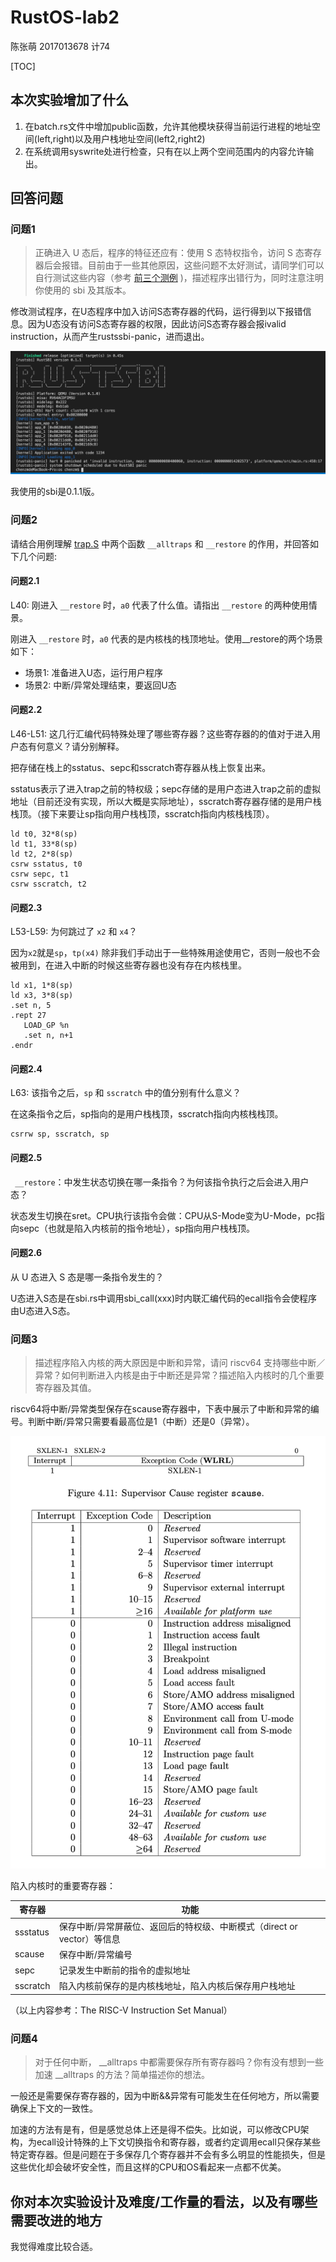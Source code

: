 # RustOS-lab2

陈张萌 2017013678 计74

[TOC]

## 本次实验增加了什么

1. 在batch.rs文件中增加public函数，允许其他模块获得当前运行进程的地址空间(left,right)以及用户栈地址空间(left2,right2)
2. 在系统调用syswrite处进行检查，只有在以上两个空间范围内的内容允许输出。

## 回答问题

### 问题1

> 正确进入 U 态后，程序的特征还应有：使用 S 态特权指令，访问 S 态寄存器后会报错。目前由于一些其他原因，这些问题不太好测试，请同学们可以自行测试这些内容（参考 [前三个测例](https://github.com/DeathWish5/rCore_tutorial_tests/tree/master/user/src/bin) )，描述程序出错行为，同时注意注明你使用的 sbi 及其版本。

修改测试程序，在U态程序中加入访问S态寄存器的代码，运行得到以下报错信息。因为U态没有访问S态寄存器的权限，因此访问S态寄存器会报ivalid instruction，从而产生rustssbi-panic，进而退出。

![](./lab2/panic.png)

我使用的sbi是0.1.1版。

### 问题2

请结合用例理解 [trap.S](https://github.com/rcore-os/rCore-Tutorial-v3/blob/ch2/os/src/trap/trap.S) 中两个函数 `__alltraps` 和 `__restore` 的作用，并回答如下几个问题:

#### 问题2.1

L40: 刚进入 `__restore` 时，`a0` 代表了什么值。请指出 `__restore` 的两种使用情景。

刚进入 `__restore` 时，`a0` 代表的是内核栈的栈顶地址。使用__restore的两个场景如下：

- 场景1: 准备进入U态，运行用户程序
- 场景2: 中断/异常处理结束，要返回U态

#### 问题2.2

L46-L51: 这几行汇编代码特殊处理了哪些寄存器？这些寄存器的的值对于进入用户态有何意义？请分别解释。

把存储在栈上的sstatus、sepc和sscratch寄存器从栈上恢复出来。

sstatus表示了进入trap之前的特权级；sepc存储的是用户态进入trap之前的虚拟地址（目前还没有实现，所以大概是实际地址），sscratch寄存器存储的是用户栈栈顶。（接下来要让sp指向用户栈栈顶，sscratch指向内核栈栈顶）。

```
ld t0, 32*8(sp)
ld t1, 33*8(sp)
ld t2, 2*8(sp)
csrw sstatus, t0
csrw sepc, t1
csrw sscratch, t2
```

#### 问题2.3

L53-L59: 为何跳过了 `x2` 和 `x4`？

因为`x2`就是`sp`，`tp(x4)` 除非我们手动出于一些特殊用途使用它，否则一般也不会被用到，在进入中断的时候这些寄存器也没有存在内核栈里。

```
ld x1, 1*8(sp)
ld x3, 3*8(sp)
.set n, 5
.rept 27
   LOAD_GP %n
   .set n, n+1
.endr
```

#### 问题2.4

L63: 该指令之后，`sp` 和 `sscratch` 中的值分别有什么意义？

在这条指令之后，sp指向的是用户栈栈顶，sscratch指向内核栈栈顶。

```
csrrw sp, sscratch, sp
```

#### 问题2.5

` __restore`：中发生状态切换在哪一条指令？为何该指令执行之后会进入用户态？

状态发生切换在sret。CPU执行该指令会做：CPU从S-Mode变为U-Mode，pc指向sepc（也就是陷入内核前的指令地址），sp指向用户栈栈顶。

#### 问题2.6

从 U 态进入 S 态是哪一条指令发生的？

U态进入S态是在sbi.rs中调用sbi_call(xxx)时内联汇编代码的ecall指令会使程序由U态进入S态。

### 问题3

> 描述程序陷入内核的两大原因是中断和异常，请问 riscv64 支持哪些中断／异常？如何判断进入内核是由于中断还是异常？描述陷入内核时的几个重要寄存器及其值。

riscv64将中断/异常类型保存在scause寄存器中，下表中展示了中断和异常的编号。判断中断/异常只需要看最高位是1（中断）还是0（异常）。

![](./lab2/scause.png)

陷入内核时的重要寄存器：

| 寄存器   | 功能                                                         |
| -------- | ------------------------------------------------------------ |
| ssstatus | 保存中断/异常屏蔽位、返回后的特权级、中断模式（direct or vector）等信息 |
| scause   | 保存中断/异常编号                                            |
| sepc     | 记录发生中断前的指令的虚拟地址                               |
| sscratch | 陷入内核前保存的是内核栈地址，陷入内核后保存用户栈地址       |

（以上内容参考：The RISC-V Instruction Set Manual）

### 问题4

>对于任何中断， __alltraps 中都需要保存所有寄存器吗？你有没有想到一些加速 __alltraps 的方法？简单描述你的想法。

一般还是需要保存寄存器的，因为中断&&异常有可能发生在任何地方，所以需要确保上下文的一致性。

加速的方法有是有，但是感觉总体上还是得不偿失。比如说，可以修改CPU架构，为ecall设计特殊的上下文切换指令和寄存器，或者约定调用ecall只保存某些特定寄存器。但是问题在于多保存几个寄存器并不会有多么明显的性能损失，但是这些优化却会破坏安全性，而且这样的CPU和OS看起来一点都不优美。

## 你对本次实验设计及难度/工作量的看法，以及有哪些需要改进的地方

我觉得难度比较合适。
